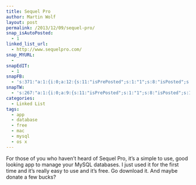 ```yaml
---
title: Sequel Pro
author: Martin Wolf
layout: post
permalink: /2013/12/09/sequel-pro/
snap_isAutoPosted:
  - 1
linked_list_url:
  - http://www.sequelpro.com/
snap_MYURL:
  - 
snapEdIT:
  - 1
snapFB:
  - 's:371:"a:1:{i:0;a:12:{s:11:"isPrePosted";s:1:"1";s:8:"isPosted";s:1:"1";s:4:"pgID";s:28:"1607117196_10201121667636286";s:5:"pDate";s:19:"2013-12-09 11:12:58";s:4:"doFB";s:1:"1";s:8:"PostType";s:1:"A";s:10:"AttachPost";s:1:"2";s:10:"SNAPformat";s:38:"New post on TheAmazingWeb.net: %TITLE%";s:9:"isAutoImg";s:1:"A";s:8:"imgToUse";b:0;s:9:"isAutoURL";s:1:"A";s:8:"urlToUse";b:0;}}";'
snapTW:
  - 's:267:"a:1:{i:0;a:9:{s:11:"isPrePosted";s:1:"1";s:8:"isPosted";s:1:"1";s:4:"pgID";s:18:"410004139830439936";s:5:"pDate";s:19:"2013-12-09 11:12:59";s:4:"doTW";s:1:"1";s:10:"SNAPformat";s:14:"%TITLE%: %URL%";s:8:"attchImg";s:1:"0";s:9:"isAutoImg";s:1:"A";s:8:"imgToUse";b:0;}}";'
categories:
  - Linked List
tags:
  - app
  - database
  - free
  - mac
  - mysql
  - os x
---
```

For those of you who haven&#8217;t heard of Sequel Pro, it&#8217;s a simple to use, good looking app to manage your MySQL databases. I just used it for the first time and it&#8217;s really easy to use and it&#8217;s free. Go download it. And maybe donate a few bucks?